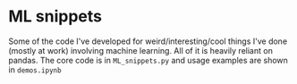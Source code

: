 # ML snippets
Some of the code I've developed for weird/interesting/cool things I've done (mostly at work) involving machine learning. All of it is heavily reliant on pandas. The core code is in `ML_snippets.py` and usage examples are shown in `demos.ipynb`
